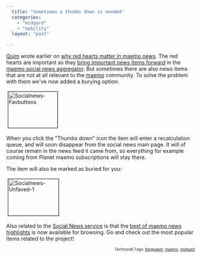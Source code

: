 ```yaml
---
  title: "Sometimes a thumbs down is needed"
  categories: 
    - "midgard"
    - "mobility"
  layout: "post"

---
```

<a href="http://flors.wordpress.com/">Quim</a> wrote earlier on <a href="http://desdeamericaconamor.org/blog/node/393">why red hearts matter in maemo news</a>. The red hearts are important as they <a href="http://bergie.iki.fi/blog/calculating_news_item_relevance/">bring important news items forward</a> in the <a href="http://bergie.iki.fi/blog/maemo_social_news_launched/">maemo social news aggregator</a>. But sometimes there are also news items that are not at all relevant to the <a href="http://maemo.org/">maemo</a> community. To solve the problem with them we've now added a burying option:

<img src="https://s3.eu-central-1.amazonaws.com/bergie-iki-fi/socialnews-favbuttons.png" height="97" width="132" border="1" hspace="4" vspace="4" alt="Socialnews-Favbuttons" />

When you click the "Thumbs down" icon the item will enter a recalculation queue, and will soon disappear from the social news main page. It will of course remain in the news feed it came from, so everything for example coming from Planet maemo subscriptions will stay there.

The item will also be marked as buried for you:

<img src="https://s3.eu-central-1.amazonaws.com/bergie-iki-fi/socialnews-unfaved-1.png" height="98" width="135" border="1" hspace="4" vspace="4" alt="Socialnews-Unfaved-1" />

Also related to the <a href="http://maemo.org/news/">Social News service</a> is that the <a href="http://maemo.org/news/best">best of maemo news highlights</a> is now available for browsing. Go and check out the most popular items related to the project!

<p style="text-align:right;font-size:10px;">Technorati Tags: <a href="http://www.technorati.com/tag/blogpaper" rel="tag">blogpaper</a>, <a href="http://www.technorati.com/tag/maemo" rel="tag">maemo</a>, <a href="http://www.technorati.com/tag/midgard" rel="tag">midgard</a></p>
